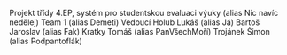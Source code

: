 Projekt třídy 4.EP, systém pro studentskou evaluaci výuky (alias Nic navíc nedělej)
Team 1 (alias Demeti)
Vedoucí Holub Lukáš (alias Já)
Bartoš Jaroslav (alias Fak)
Kratky Tomáš (alias PanVšechMoří)
Trojánek Šimon (alias Podpantoflák)